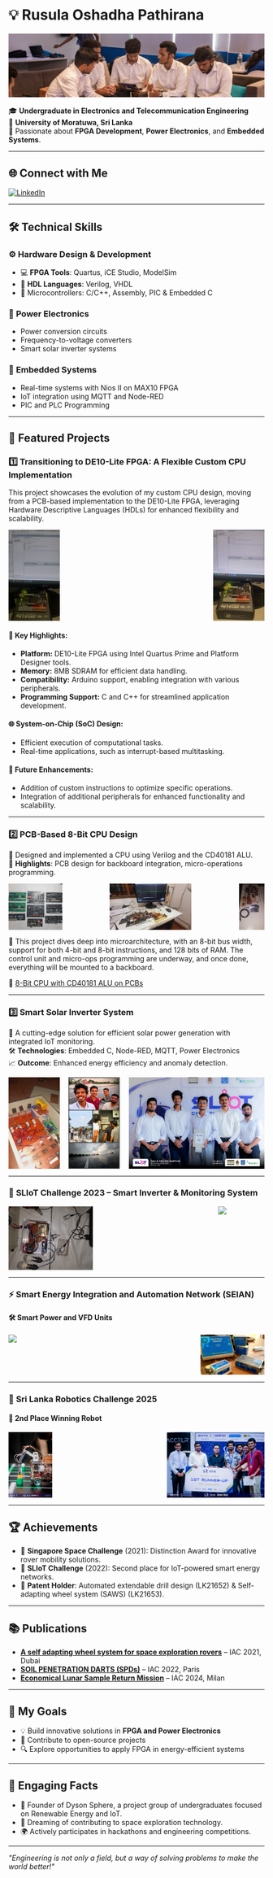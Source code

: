 # 💡 Rusula Oshadha Pathirana

![Profile Banner](Images/Profile_banner.jpg)

🎓 **Undergraduate in Electronics and Telecommunication Engineering**  
📍 **University of Moratuwa, Sri Lanka**  
🌟 Passionate about **FPGA Development**, **Power Electronics**, and **Embedded Systems**.

---

## 🌐 Connect with Me

[![LinkedIn](https://img.shields.io/badge/LinkedIn-Oshadha%20Pathirana-blue?logo=linkedin&logoColor=white)](http://www.linkedin.com/in/oshadhapathirana)  

---

## 🛠️ Technical Skills

### ⚙️ **Hardware Design & Development**
- 💻 **FPGA Tools**: Quartus, iCE Studio, ModelSim  
- 🔌 **HDL Languages**: Verilog, VHDL  
- 🧠 Microcontrollers: C/C++, Assembly, PIC & Embedded C

### 🔋 **Power Electronics**
- Power conversion circuits  
- Frequency-to-voltage converters  
- Smart solar inverter systems

### 📡 **Embedded Systems**
- Real-time systems with Nios II on MAX10 FPGA  
- IoT integration using MQTT and Node-RED  
- PIC and PLC Programming

---

## 🚀 Featured Projects

### 1️⃣ **Transitioning to DE10-Lite FPGA: A Flexible Custom CPU Implementation**

This project showcases the evolution of my custom CPU design, moving from a PCB-based implementation to the DE10-Lite FPGA, leveraging Hardware Descriptive Languages (HDLs) for enhanced flexibility and scalability.

<div style="display: flex; justify-content: space-between;">
  <img src="Images/9.jpg" style="width: 20%; height: auto;"/>
  <img src="Images/10.jpg" style="width: 20%; height: auto;"/>
</div>

#### 🔑 Key Highlights:
- **Platform:** DE10-Lite FPGA using Intel Quartus Prime and Platform Designer tools.  
- **Memory:** 8MB SDRAM for efficient data handling.  
- **Compatibility:** Arduino support, enabling integration with various peripherals.  
- **Programming Support:** C and C++ for streamlined application development.

#### 🌐 System-on-Chip (SoC) Design:
- Efficient execution of computational tasks.  
- Real-time applications, such as interrupt-based multitasking.

#### 🚀 Future Enhancements:
- Addition of custom instructions to optimize specific operations.  
- Integration of additional peripherals for enhanced functionality and scalability.

---

### 2️⃣ **PCB-Based 8-Bit CPU Design**

💾 Designed and implemented a CPU using Verilog and the CD40181 ALU.  
📐 **Highlights**: PCB design for backboard integration, micro-operations programming.

<div style="display: flex; justify-content: space-between;">
  <img src="Images/6.jpg" style="width: 21%; height: auto;"/>
  <img src="Images/7.jpg" style="width: 32%; height: auto;"/>
  <img src="Images/8.jpg" style="width: 10%; height: auto;"/>
</div>

🧠 This project dives deep into microarchitecture, with an 8-bit bus width, support for both 4-bit and 8-bit instructions, and 128 bits of RAM. The control unit and micro-ops programming are underway, and once done, everything will be mounted to a backboard.

🔗 [8-Bit CPU with CD40181 ALU on PCBs](https://github.com/OshadhaPathirana/8-Bit-CPU-with-CD40181-ALU-on-PCBs)

---

### 3️⃣ **Smart Solar Inverter System**

🔋 A cutting-edge solution for efficient solar power generation with integrated IoT monitoring.  
🛠️ **Technologies**: Embedded C, Node-RED, MQTT, Power Electronics  
📈 **Outcome**: Enhanced energy efficiency and anomaly detection.

<div style="display: flex; justify-content: space-between;">
  <img src="Images/11.jpg" style="width: 20%; height: auto;"/>
  <img src="Images/12.jpg" style="width: 20%; height: auto;"/>
  <img src="Images/14.jpg" style="width: 53%; height: auto;"/>
</div>

---

### 🧠 **SLIoT Challenge 2023 – Smart Inverter & Monitoring System**

<div style="display: flex; justify-content: space-between;">
  <img src="Images/2.jpg" style="width: 33%; height: auto;"/>
  <img src="Images/3.jpg" style="width: 18%; height: auto;"/>
</div>

---

### ⚡ **Smart Energy Integration and Automation Network (SEIAN)**  
#### 🛠 Smart Power and VFD Units

<div style="display: flex; justify-content: space-between;">
  <img src="Images/4.jpg" style="width: 21%; height: auto;"/>
  <img src="Images/5.jpg" style="width: 25%; height: auto;"/>
</div>

---

### 🤖 **Sri Lanka Robotics Challenge 2025**  
#### 🥈 2nd Place Winning Robot

<div style="display: flex; justify-content: space-between;">
  <img src="Images/15.jpg" style="width: 17%; height: auto;"/>
  <img src="Images/16.jpg" style="width: 38%; height: auto;"/>
</div>

---

## 🏆 Achievements

- 🥇 **Singapore Space Challenge** (2021): Distinction Award for innovative rover mobility solutions.  
- 🥈 **SLIoT Challenge** (2022): Second place for IoT-powered smart energy networks.  
- 🏅 **Patent Holder**: Automated extendable drill design (LK21652) & Self-adapting wheel system (SAWS) (LK21653).

---

## 📚 Publications

- **[A self adapting wheel system for space exploration rovers](https://iafastro.directory/iac/paper/id/65366/summary/)** – IAC 2021, Dubai  
- **[SOIL PENETRATION DARTS (SPDs)](https://iafastro.directory/iac/paper/id/72590/summary/)** – IAC 2022, Paris  
- **[Economical Lunar Sample Return Mission](https://iafastro.directory/iac/paper/id/89101/summary/)** – IAC 2024, Milan

---

## 🎯 My Goals

- 💡 Build innovative solutions in **FPGA and Power Electronics**  
- 🌱 Contribute to open-source projects  
- 🔍 Explore opportunities to apply FPGA in energy-efficient systems

---

## 🎨 Engaging Facts

- 🌟 Founder of Dyson Sphere, a project group of undergraduates focused on Renewable Energy and IoT.  
- 🚀 Dreaming of contributing to space exploration technology.  
- 🌍 Actively participates in hackathons and engineering competitions.

---

_"Engineering is not only a field, but a way of solving problems to make the world better!"_
